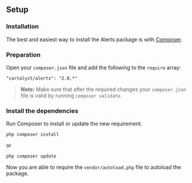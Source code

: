 ## Setup

### Installation

The best and easiest way to install the Alerts package is with [Composer](http://getcomposer.org).

### Preparation

Open your `composer.json` file and add the following to the `require` array:

	"cartalyst/alerts": "2.0.*"

> **Note:** Make sure that after the required changes your `composer.json` file is valid by running `composer validate`.

### Install the dependencies

Run Composer to install or update the new requirement.

    php composer install

or

    php composer update

Now you are able to require the `vendor/autoload.php` file to autoload the package.
